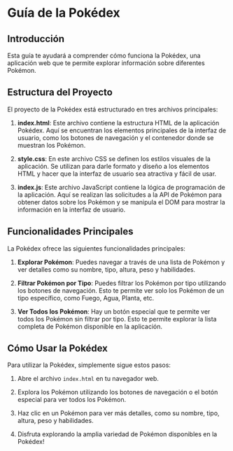 # Guía de la Pokédex

## Introducción

Esta guía te ayudará a comprender cómo funciona la Pokédex, una aplicación web que te permite explorar información sobre diferentes Pokémon. 

## Estructura del Proyecto

El proyecto de la Pokédex está estructurado en tres archivos principales:

1. **index.html**: Este archivo contiene la estructura HTML de la aplicación Pokédex. Aquí se encuentran los elementos principales de la interfaz de usuario, como los botones de navegación y el contenedor donde se muestran los Pokémon.

2. **style.css**: En este archivo CSS se definen los estilos visuales de la aplicación. Se utilizan para darle formato y diseño a los elementos HTML y hacer que la interfaz de usuario sea atractiva y fácil de usar.

3. **index.js**: Este archivo JavaScript contiene la lógica de programación de la aplicación. Aquí se realizan las solicitudes a la API de Pokémon para obtener datos sobre los Pokémon y se manipula el DOM para mostrar la información en la interfaz de usuario.

## Funcionalidades Principales

La Pokédex ofrece las siguientes funcionalidades principales:

1. **Explorar Pokémon**: Puedes navegar a través de una lista de Pokémon y ver detalles como su nombre, tipo, altura, peso y habilidades.

2. **Filtrar Pokémon por Tipo**: Puedes filtrar los Pokémon por tipo utilizando los botones de navegación. Esto te permite ver solo los Pokémon de un tipo específico, como Fuego, Agua, Planta, etc.

3. **Ver Todos los Pokémon**: Hay un botón especial que te permite ver todos los Pokémon sin filtrar por tipo. Esto te permite explorar la lista completa de Pokémon disponible en la aplicación.

## Cómo Usar la Pokédex

Para utilizar la Pokédex, simplemente sigue estos pasos:

1. Abre el archivo `index.html` en tu navegador web.

2. Explora los Pokémon utilizando los botones de navegación o el botón especial para ver todos los Pokémon.

3. Haz clic en un Pokémon para ver más detalles, como su nombre, tipo, altura, peso y habilidades.

4. Disfruta explorando la amplia variedad de Pokémon disponibles en la Pokédex!



